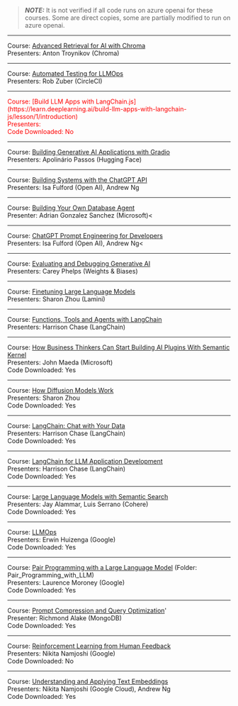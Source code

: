 > **_NOTE:_** It is not verified if all code runs on azure openai for these courses. Some are direct copies, some are partially modified to run on azure openai. 

---
Course: [Advanced Retrieval for AI with Chroma](https://learn.deeplearning.ai/advanced-retrieval-for-ai/lesson/1/introduction) <br>
Presenters: Anton Troynikov (Chroma)

---
Course: [Automated Testing for LLMOps](https://learn.deeplearning.ai/automated-testing-llmops/lesson/1/introduction)<br>
Presenters: Rob Zuber (CircleCI)

---
<span style="color:red">
Course: [Build LLM Apps with LangChain.js](https://learn.deeplearning.ai/build-llm-apps-with-langchain-js/lesson/1/introduction)<br>
Presenters:<br>
Code Downloaded: No
</span>

---
Course: [Building Generative AI Applications with Gradio](https://learn.deeplearning.ai/huggingface-gradio/lesson/1/introduction)<br>
Presenters: Apolinário Passos (Hugging Face)

---
Course: [Building Systems with the ChatGPT API](https://learn.deeplearning.ai/chatgpt-building-system/lesson/1/introduction)<br>
Presenters: Isa Fulford (Open AI), Andrew Ng

---
Course: [Building Your Own Database Agent](https://learn.deeplearning.ai/courses/building-your-own-database-agent/lesson/1/introduction)<br>
Presenter: Adrian Gonzalez Sanchez (Microsoft)<

---
Course: [ChatGPT Prompt Engineering for Developers](https://learn.deeplearning.ai/chatgpt-prompt-eng/lesson/1/introduction)<br>
Presenters: Isa Fulford (Open AI), Andrew Ng<

---
Course: [Evaluating and Debugging Generative AI](https://learn.deeplearning.ai/evaluating-debugging-generative-ai/lesson/1/introduction)<br>
Presenters: Carey Phelps (Weights & Biases)

---
Course: [Finetuning Large Language Models](https://learn.deeplearning.ai/finetuning-large-language-models/lesson/1/introduction)<br>
Presenters: Sharon Zhou (Lamini)

---
Course: [Functions, Tools and Agents with LangChain](https://learn.deeplearning.ai/functions-tools-agents-langchain/lesson/1/introduction)<br>
Presenters: Harrison Chase (LangChain)

---
Course: [How Business Thinkers Can Start Building AI Plugins With Semantic Kernel](https://learn.deeplearning.ai/microsoft-semantic-kernel/lesson/1/introduction)<br>
Presenters: John Maeda (Microsoft)<br>
Code Downloaded: Yes

---
Course: [How Diffusion Models Work](https://learn.deeplearning.ai/diffusion-models/lesson/1/introduction)<br>
Presenters: Sharon Zhou<br>
Code Downloaded: Yes<br>

---
Course: [LangChain: Chat with Your Data](https://learn.deeplearning.ai/langchain-chat-with-your-data/lesson/1/introduction)<br>
Presenters: Harrison Chase (LangChain)<br>
Code Downloaded: Yes

---
Course: [LangChain for LLM Application Development](https://learn.deeplearning.ai/langchain/lesson/1/introduction)<br>
Presenters: Harrison Chase (LangChain)<br>
Code Downloaded: Yes

---
Course: [Large Language Models with Semantic Search](https://learn.deeplearning.ai/large-language-models-semantic-search/lesson/1/introduction)<br>
Presenters: Jay Alammar, Luis Serrano (Cohere)<br>
Code Downloaded: Yes

---
Course: [LLMOps](https://learn.deeplearning.ai/llmops/lesson/1/introduction)<br>
Presenters: Erwin Huizenga (Google)<br>
Code Downloaded: Yes

---
Course: [Pair Programming with a Large Language Model](https://learn.deeplearning.ai/pair-programming-llm/lesson/1/introduction)
(Folder: Pair_Programming_with_LLM)<br>
Presenters: Laurence Moroney (Google)<br>
Code Downloaded: Yes

---
Course: [Prompt Compression and Query Optimization](https://learn.deeplearning.ai/courses/prompt-compression-and-query-optimization/lesson/1/introduction)'<br>
Presenter: Richmond Alake (MongoDB)<br>
Code Downloaded: Yes

---
Course: [Reinforcement Learning from Human Feedback](https://learn.deeplearning.ai/reinforcement-learning-from-human-feedback/lesson/1/introduction)<br>
Presenters: Nikita Namjoshi (Google)<br>
Code Downloaded: No

---
Course: [Understanding and Applying Text Embeddings](https://learn.deeplearning.ai/google-cloud-vertex-ai/lesson/1/introduction)<br>
Presenters: Nikita Namjoshi (Google Cloud), Andrew Ng<br>
Code Downloaded: Yes<br>

